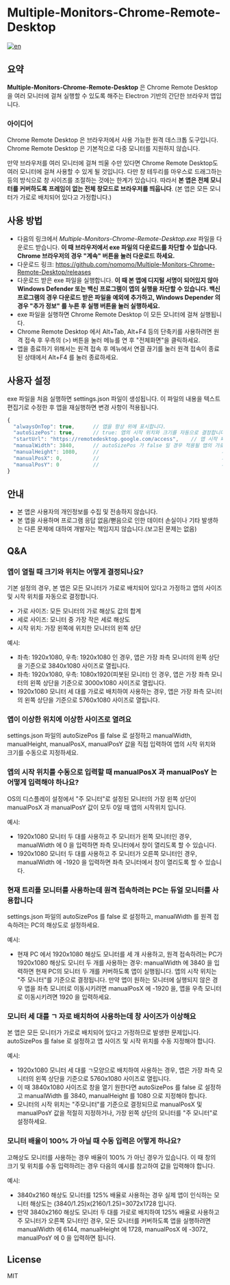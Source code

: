 # Multiple-Monitors-Chrome-Remote-Desktop

[![en](https://img.shields.io/badge/lang-en-red.svg)](https://github.com/nomomo/Multiple-Monitors-Chrome-Remote-Desktop/blob/main/README.en.md)

## 요약

**Multiple-Monitors-Chrome-Remote-Desktop** 은 Chrome Remote Desktop 을 여러 모니터에 걸쳐 실행할 수 있도록 해주는 Electron 기반의 간단한 브라우저 앱입니다.

### 아이디어

Chrome Remote Desktop 은 브라우저에서 사용 가능한 원격 데스크톱 도구입니다. Chrome Remote Desktop 은 기본적으로 다중 모니터를 지원하지 않습니다.

만약 브라우저를 여러 모니터에 걸쳐 띄울 수만 있다면 Chrome Remote Desktop도 여러 모니터에 걸쳐 사용할 수 있게 될 것입니다. 다만 창 테두리를 마우스로 드래그하는 등의 방식으로 창 사이즈를 조절하는 것에는 한계가 있습니다. 따라서 **본 앱은 전체 모니터를 커버하도록 프레임이 없는 전체 창모드로 브라우저를 띄웁니다**. (본 앱은 모든 모니터가 가로로 배치되어 있다고 가정합니다.)

## 사용 방법

- 다음의 링크에서 *Multiple-Monitors-Chrome-Remote-Desktop.exe* 파일을 다운로드 받습니다. **이 때 브라우저에서 exe 파일의 다운로드를 차단할 수 있습니다. Chrome 브라우저의 경우 "계속" 버튼을 눌러 다운로드 하세요.**
- 다운로드 링크: <https://github.com/nomomo/Multiple-Monitors-Chrome-Remote-Desktop/releases>
- 다운로드 받은 exe 파일을 실행합니다. **이 때 본 앱에 디지털 서명이 되어있지 않아 Windows Defender 또는 백신 프로그램이 앱의 실행을 차단할 수 있습니다. 백신 프로그램의 경우 다운로드 받은 파일을 예외에 추가하고, Windows Depender 의 경우 "추가 정보" 를 누른 후 실행 버튼을 눌러 실행하세요.**
- exe 파일을 실행하면 Chrome Remote Desktop 이 모든 모니터에 걸쳐 실행됩니다.
- Chrome Remote Desktop 에서 Alt+Tab, Alt+F4 등의 단축키를 사용하려면 원격 접속 후 우측의 (>) 버튼을 눌러 메뉴를 연 후 "전체화면"을 클릭하세요.
- 앱을 종료하기 위해서는 원격 접속 후 메뉴에서 연결 끊기를 눌러 원격 접속이 종료된 상태에서 Alt+F4 를 눌러 종료하세요.

## 사용자 설정

exe 파일을 처음 실행하면 settings.json 파일이 생성됩니다. 이 파일의 내용을 텍스트 편집기로 수정한 후 앱을 재실행하면 변경 사항이 적용됩니다.

```javascript
{
  "alwaysOnTop": true,      // 앱을 항상 위에 표시합니다.
  "autoSizePos": true,      // true: 앱의 시작 위치와 크기를 자동으로 결정합니다. false: 사용자가 지정한 시작 위치와 크기로 앱을 실행합니다.
  "startUrl": "https://remotedesktop.google.com/access",    // 앱 시작 페이지
  "manualWidth": 3840,      // autoSizePos 가 false 일 경우 적용될 앱의 가로 사이즈
  "manualHeight": 1080,     //                                        세로 사이즈
  "manualPosX": 0,          //                                        가로 시작 위치(주모니터 기준)
  "manualPosY": 0           //                                        세로 시작 위치(주모니터 기준)
}
```

## 안내

- 본 앱은 사용자의 개인정보를 수집 및 전송하지 않습니다.
- 본 앱을 사용하며 프로그램 응답 없음/뻗음으로 인한 데이터 손실이나 기타 발생하는 다른 문제에 대하여 개발자는 책임지지 않습니다.(보고된 문제는 없음)

## Q&A

### 앱이 열릴 때 크기와 위치는 어떻게 결정되나요?

기본 설정의 경우, 본 앱은 모든 모니터가 가로로 배치되어 있다고 가정하고 앱의 사이즈 및 시작 위치를 자동으로 결정합니다.

- 가로 사이즈: 모든 모니터의 가로 해상도 값의 합계
- 세로 사이즈: 모니터 중 가장 작은 세로 해상도
- 시작 위치: 가장 왼쪽에 위치한 모니터의 왼쪽 상단

예시:

- 좌측: 1920x1080, 우측: 1920x1080 인 경우, 앱은 가장 좌측 모니터의 왼쪽 상단을 기준으로 3840x1080 사이즈로 열립니다.
- 좌측: 1920x1080, 우측: 1080x1920(피봇된 모니터) 인 경우, 앱은 가장 좌측 모니터의 왼쪽 상단을 기준으로 3000x1080 사이즈로 열립니다.
- 1920x1080 모니터 세 대를 가로로 배치하여 사용하는 경우, 앱은 가장 좌측 모니터의 왼쪽 상단을 기준으로 5760x1080 사이즈로 열립니다.

### 앱이 이상한 위치에 이상한 사이즈로 열려요

settings.json 파일의 autoSizePos 를 false 로 설정하고 manualWidth, manualHeight, manualPosX, manualPosY 값을 직접 입력하여 앱의 시작 위치와 크기를 수동으로 지정하세요.

### 앱의 시작 위치를 수동으로 입력할 때 manualPosX 과 manualPosY 는 어떻게 입력해야 하나요?

OS의 디스플레이 설정에서 "주 모니터"로 설정된 모니터의 가장 왼쪽 상단이 manualPosX 과 manualPosY 값이 모두 0일 때 앱의 시작위치 입니다.

예시:

- 1920x1080 모니터 두 대를 사용하고 주 모니터가 왼쪽 모니터인 경우, manualWidth 에 0 을 입력하면 좌측 모니터에서 창이 열리도록 할 수 있습니다.
- 1920x1080 모니터 두 대를 사용하고 주 모니터가 오른쪽 모니터인 경우, manualWidth 에 -1920 을 입력하면 좌측 모니터에서 창이 열리도록 할 수 있습니다.

### 현재 트리플 모니터를 사용하는데 원격 접속하려는 PC는 듀얼 모니터를 사용합니다

settings.json 파일의 autoSizePos 를 false 로 설정하고, manualWidth 를 원격 접속하려는 PC의 해상도로 설정하세요.

예시:

- 현재 PC 에서 1920x1080 해상도 모니터를 세 개 사용하고, 원격 접속하려는 PC가 1920x1080 해상도 모니터 두 개를 사용하는 경우: manualWidth 에 3840 을 입력하면 현재 PC의 모니터 두 개를 커버하도록 앱이 실행됩니다. 앱의 시작 위치는 "주 모니터"를 기준으로 결정됩니다. 만약 앱이 원하는 모니터에 실행되지 않은 경우 앱을 좌측 모니터로 이동시키려면 manualPosX 에 -1920 을, 앱을 우측 모니터로 이동시키려면 1920 을 입력하세요.

### 모니터 세 대를 ㄱ 자로 배치하여 사용하는데 창 사이즈가 이상해요

본 앱은 모든 모니터가 가로로 배치되어 있다고 가정하므로 발생한 문제입니다. autoSizePos 를 false 로 설정하고 앱 사이즈 및 시작 위치를 수동 지정해야 합니다.

예시:

- 1920x1080 모니터 세 대를 ㄱ모양으로 배치하여 사용하는 경우, 앱은 가장 좌측 모니터의 왼쪽 상단을 기준으로 5760x1080 사이즈로 열립니다.
- 이 때 3840x1080 사이즈로 창을 열기 원한다면 autoSizePos 를 false 로 설정하고 manualWidth 를 3840, manualHeight 를 1080 으로 지정해야 합니다.
- 모니터의 시작 위치는 "주모니터"를 기준으로 결정되므로 manualPosX 및 manualPosY 값을 적절히 지정하거나, 가장 왼쪽 상단의 모니터를 "주 모니터"로 설정하세요.

### 모니터 배율이 100% 가 아닐 때 수동 입력은 어떻게 하나요?

고해상도 모니터를 사용하는 경우 배율이 100% 가 아닌 경우가 있습니다. 이 때 창의 크기 및 위치를 수동 입력하려는 경우 다음의 예시를 참고하여 값을 입력해야 합니다.

예시:

- 3840x2160 해상도 모니터를 125% 배율로 사용하는 경우 실제 앱이 인식하는 모니터 해상도는 (3840/1.25)x(2160/1.25)=3072x1728 입니다.
- 만약 3840x2160 해상도 모니터 두 대를 가로로 배치하여 125% 배율로 사용하고 주 모니터가 오른쪽 모니터인 경우, 모든 모니터를 커버하도록 앱을 실행하려면 manualWidth 에 6144, manualHeight 에 1728, manualPosX 에 -3072, manualPosY 에 0 을 입력하면 됩니다.

## License

MIT
